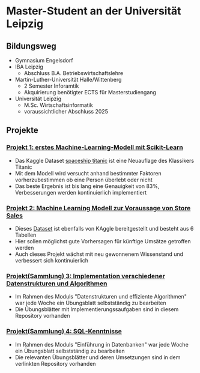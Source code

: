 # Master-Student an der Universität Leipzig 
## Bildungsweg
- Gymnasium Engelsdorf
- IBA Leipzig
    - Abschluss B.A. Betriebswirtschaftslehre
- Martin-Luther-Universität Halle/Wittenberg
    - 2 Semester Inforamtik
    - Akquirierung benötigter ECTS für Masterstudiengang
- Universität Leipzig
    - M.Sc. Wirtschaftsinformatik
    - voraussichtlicher Abschluss 2025   

## Projekte
### [Projekt 1: erstes Machine-Learning-Modell mit Scikit-Learn](https://github.com/niklas168/ML_projects/tree/main/titanic_spaceship)
- Das Kaggle Dataset [spaceship titanic](https://www.kaggle.com/competitions/spaceship-titanic) ist eine Neuauflage des Klassikers Titanic
- Mit dem Modell wird versucht anhand bestimmter Faktoren vorherzubestimmen ob eine Person überlebt oder nicht
- Das beste Ergebnis ist bis lang eine Genauigkeit von 83%, Verbesserungen werden kontinuierlich implementiert

### [Projekt 2: Machine Learning Modell zur Voraussage von Store Sales ]([https://github.com/niklas168/CS50/tree/main/project](https://github.com/niklas168/ML_projects/blob/main/ML_Store_Sales.ipynb))
- Dieses [Dataset](https://www.kaggle.com/competitions/store-sales-time-series-forecasting) ist ebenfalls von KAggle bereitgestellt und besteht aus 6 Tabellen
- Hier sollen möglichst gute Vorhersagen für künftige Umsätze getroffen werden
- Auch dieses Projekt wächst mit neu gewonnenem Wissenstand und verbessert sich kontinuierlich

### [Projekt(Sammlung) 3: Implementation verschiedener Datenstrukturen und Algorithmen](https://github.com/niklas168/MLU/tree/main/DatAlgo)
- Im Rahmen des Moduls "Datenstrukturen und effiziente Algorithmen" war jede Woche ein Übungsblatt selbstständig zu bearbeiten
- Die Übungsblätter mit Implementierungssaufgaben sind in diesem Repository vorhanden

### [Projekt(Sammlung) 4: SQL-Kenntnisse](https://github.com/niklas168/MLU/tree/main/Datenbanken)
- Im Rahmen des Moduls "Einführung in Datenbanken" war jede Woche ein Übungsblatt selbstständig zu bearbeiten
- Die relevanten Übungsblätter und deren Umsetzungen sind in dem verlinkten Repository vorhanden
